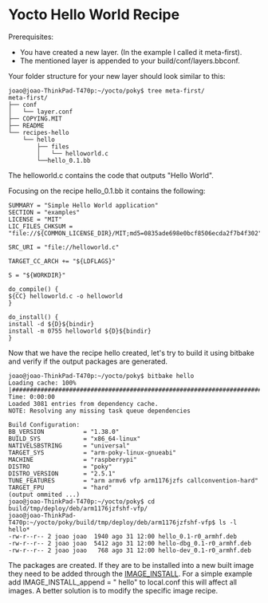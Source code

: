 # Yocto Hello World Recipe

Prerequisites:

* You have created a new layer. (In the example I called it meta-first).
* The mentioned layer is appended to your build/conf/layers.bbconf.

Your folder structure for your new layer should look similar to this:

```console
joao@joao-ThinkPad-T470p:~/yocto/poky$ tree meta-first/
meta-first/
├── conf
│   └── layer.conf
├── COPYING.MIT
├── README
└── recipes-hello
    └── hello
        ├── files
        │   └── helloworld.c
        └──hello_0.1.bb
```

The helloworld.c contains the code that outputs "Hello World".

Focusing on the recipe hello_0.1.bb it contains the following:

```
SUMMARY = "Simple Hello World application"
SECTION = "examples"
LICENSE = "MIT"
LIC_FILES_CHKSUM = "file://${COMMON_LICENSE_DIR}/MIT;md5=0835ade698e0bcf8506ecda2f7b4f302"

SRC_URI = "file://helloworld.c"

TARGET_CC_ARCH += "${LDFLAGS}" 

S = "${WORKDIR}"

do_compile() {
${CC} helloworld.c -o helloworld
}

do_install() {
install -d ${D}${bindir}
install -m 0755 helloworld ${D}${bindir}
}
```

Now that we have the recipe hello created, let's try to build it using bitbake and verify if the output packages are generated.

```console
joao@joao-ThinkPad-T470p:~/yocto/poky$ bitbake hello
Loading cache: 100% |###############################################################################################################################################################################| Time: 0:00:00
Loaded 3081 entries from dependency cache.
NOTE: Resolving any missing task queue dependencies

Build Configuration:
BB_VERSION           = "1.38.0"
BUILD_SYS            = "x86_64-linux"
NATIVELSBSTRING      = "universal"
TARGET_SYS           = "arm-poky-linux-gnueabi"
MACHINE              = "raspberrypi"
DISTRO               = "poky"
DISTRO_VERSION       = "2.5.1"
TUNE_FEATURES        = "arm armv6 vfp arm1176jzfs callconvention-hard"
TARGET_FPU           = "hard"
(output ommited ...)
joao@joao-ThinkPad-T470p:~/yocto/poky$ cd build/tmp/deploy/deb/arm1176jzfshf-vfp/
joao@joao-ThinkPad-T470p:~/yocto/poky/build/tmp/deploy/deb/arm1176jzfshf-vfp$ ls -l hello*
-rw-r--r-- 2 joao joao  1940 ago 31 12:00 hello_0.1-r0_armhf.deb
-rw-r--r-- 2 joao joao  5412 ago 31 12:00 hello-dbg_0.1-r0_armhf.deb
-rw-r--r-- 2 joao joao   768 ago 31 12:00 hello-dev_0.1-r0_armhf.deb
```

The packages are created. 
If they are to be installed into a new built image they need to be added through the [IMAGE_INSTALL](https://www.yoctoproject.org/docs/latest/ref-manual/ref-manual.html#var-IMAGE_INSTALL). For a simple example add IMAGE_INSTALL_append = " hello" to local.conf this will affect all images. A better solution is to modify the specific image recipe.
